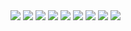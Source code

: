 <img src="https://i.imgur.com/Ob7aOEn.png"/>

<img src="https://media.giphy.com/media/kyoxrhAK1FqJbWe2UK/giphy.gif"/>
<img src="https://media.giphy.com/media/QZ7sMYoyS9dtsjaYAn/giphy.gif"/>
<img src="https://media.giphy.com/media/j1gKlO4uAZM10dYXya/giphy.gif"/>
<img src="https://media.giphy.com/media/kfjRaDaE7xzVNJdGfr/giphy.gif"/>
<img src="https://media.giphy.com/media/dC4FWH4NDOq76CUz68/giphy.gif"/>
<img src="https://media.giphy.com/media/YSqWsc9dSjkLTLUCWU/giphy.gif"/>
<img src="https://media.giphy.com/media/Rgz7qmqwOImQxM8ygX/giphy.gif"/>
<img src="https://media.giphy.com/media/RLOvYGkKt6jvsIyovu/giphy.gif"/>
